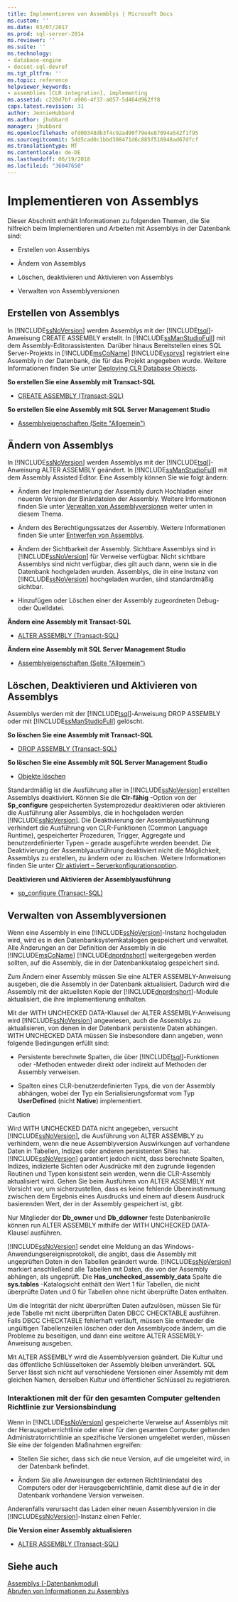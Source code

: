 ```yaml
---
title: Implementieren von Assemblys | Microsoft Docs
ms.custom: ''
ms.date: 03/07/2017
ms.prod: sql-server-2014
ms.reviewer: ''
ms.suite: ''
ms.technology:
- database-engine
- docset-sql-devref
ms.tgt_pltfrm: ''
ms.topic: reference
helpviewer_keywords:
- assemblies [CLR integration], implementing
ms.assetid: c228d7bf-a906-4f37-a057-5d464d962ff8
caps.latest.revision: 31
author: JennieHubbard
ms.author: jhubbard
manager: jhubbard
ms.openlocfilehash: efd00348db3f4c92ad90f79e4e87094a542f1f95
ms.sourcegitcommit: 5dd5cad0c1bbd308471d6c885f516948ad67dfcf
ms.translationtype: MT
ms.contentlocale: de-DE
ms.lasthandoff: 06/19/2018
ms.locfileid: "36047650"
---
```

# <a name="implementing-assemblies"></a>Implementieren von Assemblys
  Dieser Abschnitt enthält Informationen zu folgenden Themen, die Sie hilfreich beim Implementieren und Arbeiten mit Assemblys in der Datenbank sind:  
  
-   Erstellen von Assemblys  
  
-   Ändern von Assemblys  
  
-   Löschen, deaktivieren und Aktivieren von Assemblys  
  
-   Verwalten von Assemblyversionen  
  
## <a name="creating-assemblies"></a>Erstellen von Assemblys  
 In [!INCLUDE[ssNoVersion](../../includes/ssnoversion-md.md)] werden Assemblys mit der [!INCLUDE[tsql](../../includes/tsql-md.md)]-Anweisung CREATE ASSEMBLY erstellt. In [!INCLUDE[ssManStudioFull](../../includes/ssmanstudiofull-md.md)] mit dem Assembly-Editorassistenten. Darüber hinaus Bereitstellen eines SQL Server-Projekts in [!INCLUDE[msCoName](../../includes/msconame-md.md)] [!INCLUDE[vsprvs](../../includes/vsprvs-md.md)] registriert eine Assembly in der Datenbank, die für das Projekt angegeben wurde. Weitere Informationen finden Sie unter [Deploying CLR Database Objects](deploying-clr-database-objects.md).  
  
 **So erstellen Sie eine Assembly mit Transact-SQL**  
  
-   [CREATE ASSEMBLY &#40;Transact-SQL&#41;](/sql/t-sql/statements/create-assembly-transact-sql)  
  
 **So erstellen Sie eine Assembly mit SQL Server Management Studio**  
  
-   [Assemblyeigenschaften &#40;Seite "Allgemein"&#41;](assemblies-properties.md)  
  
## <a name="modifying-assemblies"></a>Ändern von Assemblys  
 In [!INCLUDE[ssNoVersion](../../includes/ssnoversion-md.md)] werden Assemblys mit der [!INCLUDE[tsql](../../includes/tsql-md.md)]-Anweisung ALTER ASSEMBLY geändert. In [!INCLUDE[ssManStudioFull](../../includes/ssmanstudiofull-md.md)] mit dem Assembly Assisted Editor. Eine Assembly können Sie wie folgt ändern:  
  
-   Ändern der Implementierung der Assembly durch Hochladen einer neueren Version der Binärdateien der Assembly. Weitere Informationen finden Sie unter [Verwalten von Assemblyversionen](#_managing) weiter unten in diesem Thema.  
  
-   Ändern des Berechtigungssatzes der Assembly. Weitere Informationen finden Sie unter [Entwerfen von Assemblys](../../relational-databases/clr-integration/assemblies-designing.md).  
  
-   Ändern der Sichtbarkeit der Assembly. Sichtbare Assemblys sind in [!INCLUDE[ssNoVersion](../../includes/ssnoversion-md.md)] für Verweise verfügbar. Nicht sichtbare Assemblys sind nicht verfügbar, dies gilt auch dann, wenn sie in die Datenbank hochgeladen wurden. Assemblys, die in eine Instanz von [!INCLUDE[ssNoVersion](../../includes/ssnoversion-md.md)] hochgeladen wurden, sind standardmäßig sichtbar.  
  
-   Hinzufügen oder Löschen einer der Assembly zugeordneten Debug- oder Quelldatei.  
  
 **Ändern eine Assembly mit Transact-SQL**  
  
-   [ALTER ASSEMBLY &#40;Transact-SQL&#41;](/sql/t-sql/statements/alter-assembly-transact-sql)  
  
 **Ändern eine Assembly mit SQL Server Management Studio**  
  
-   [Assemblyeigenschaften &#40;Seite "Allgemein"&#41;](assemblies-properties.md)  
  
## <a name="dropping-disabling-and-enabling-assemblies"></a>Löschen, Deaktivieren und Aktivieren von Assemblys  
 Assemblys werden mit der [!INCLUDE[tsql](../../includes/tsql-md.md)]-Anweisung DROP ASSEMBLY oder mit [!INCLUDE[ssManStudioFull](../../includes/ssmanstudiofull-md.md)] gelöscht.  
  
 **So löschen Sie eine Assembly mit Transact-SQL**  
  
-   [DROP ASSEMBLY &#40;Transact-SQL&#41;](/sql/t-sql/statements/drop-assembly-transact-sql)  
  
 **So löschen Sie eine Assembly mit SQL Server Management Studio**  
  
-   [Objekte löschen](../../ssms/object/delete-objects.md)  
  
 Standardmäßig ist die Ausführung aller in [!INCLUDE[ssNoVersion](../../includes/ssnoversion-md.md)] erstellten Assemblys deaktiviert. Können Sie die **Clr-fähig** -Option von der **Sp_configure** gespeicherten Systemprozedur deaktivieren oder aktivieren die Ausführung aller Assemblys, die in hochgeladen werden [!INCLUDE[ssNoVersion](../../includes/ssnoversion-md.md)]. Die Deaktivierung der Assemblyausführung verhindert die Ausführung von CLR-Funktionen (Common Language Runtime), gespeicherter Prozeduren, Trigger, Aggregate und benutzerdefinierter Typen – gerade ausgeführte werden beendet. Die Deaktivierung der Assemblyausführung deaktiviert nicht die Möglichkeit, Assemblys zu erstellen, zu ändern oder zu löschen. Weitere Informationen finden Sie unter [Clr aktiviert – Serverkonfigurationsoption](../../database-engine/configure-windows/clr-enabled-server-configuration-option.md).  
  
 **Deaktivieren und Aktivieren der Assemblyausführung**  
  
-   [sp_configure &#40;Transact-SQL&#41;](/sql/relational-databases/system-stored-procedures/sp-configure-transact-sql)  
  
##  <a name="_managing"></a> Verwalten von Assemblyversionen  
 Wenn eine Assembly in eine [!INCLUDE[ssNoVersion](../../includes/ssnoversion-md.md)]-Instanz hochgeladen wird, wird es in den Datenbanksystemkatalogen gespeichert und verwaltet. Alle Änderungen an der Definition der Assembly in die [!INCLUDE[msCoName](../../includes/msconame-md.md)] [!INCLUDE[dnprdnshort](../../includes/dnprdnshort-md.md)] weitergegeben werden sollten, auf die Assembly, die in der Datenbankkatalog gespeichert sind.  
  
 Zum Ändern einer Assembly müssen Sie eine ALTER ASSEMBLY-Anweisung ausgeben, die die Assembly in der Datenbank aktualisiert. Dadurch wird die Assembly mit der aktuellsten Kopie der [!INCLUDE[dnprdnshort](../../includes/dnprdnshort-md.md)]-Module aktualisiert, die ihre Implementierung enthalten.  
  
 Mit der WITH UNCHECKED DATA-Klausel der ALTER ASSEMBLY-Anweisung wird [!INCLUDE[ssNoVersion](../../includes/ssnoversion-md.md)] angewiesen, auch die Assemblys zu aktualisieren, von denen in der Datenbank persistente Daten abhängen. WITH UNCHECKED DATA müssen Sie insbesondere dann angeben, wenn folgende Bedingungen erfüllt sind:  
  
-   Persistente berechnete Spalten, die über [!INCLUDE[tsql](../../includes/tsql-md.md)]-Funktionen oder -Methoden entweder direkt oder indirekt auf Methoden der Assembly verweisen.  
  
-   Spalten eines CLR-benutzerdefinierten Typs, die von der Assembly abhängen, wobei der Typ ein Serialisierungsformat vom Typ **UserDefined** (nicht **Native**) implementiert.  
  
> [!CAUTION]  
>  Wird WITH UNCHECKED DATA nicht angegeben, versucht [!INCLUDE[ssNoVersion](../../includes/ssnoversion-md.md)], die Ausführung von ALTER ASSEMBLY zu verhindern, wenn die neue Assemblyversion Auswirkungen auf vorhandene Daten in Tabellen, Indizes oder anderen persistenten Sites hat. [!INCLUDE[ssNoVersion](../../includes/ssnoversion-md.md)] garantiert jedoch nicht, dass berechnete Spalten, Indizes, indizierte Sichten oder Ausdrücke mit den zugrunde liegenden Routinen und Typen konsistent sein werden, wenn die CLR-Assembly aktualisiert wird. Gehen Sie beim Ausführen von ALTER ASSEMBLY mit Vorsicht vor, um sicherzustellen, dass es keine fehlende Übereinstimmung zwischen dem Ergebnis eines Ausdrucks und einem auf diesem Ausdruck basierenden Wert, der in der Assembly gespeichert ist, gibt.  
  
 Nur Mitglieder der **Db_owner** und **Db_ddlowner** feste Datenbankrolle können run ALTER ASSEMBLY mithilfe der WITH UNCHECKED DATA-Klausel ausführen.  
  
 [!INCLUDE[ssNoVersion](../../includes/ssnoversion-md.md)] sendet eine Meldung an das Windows-Anwendungsereignisprotokoll, die angibt, dass die Assembly mit ungeprüften Daten in den Tabellen geändert wurde. [!INCLUDE[ssNoVersion](../../includes/ssnoversion-md.md)] markiert anschließend alle Tabellen mit Daten, die von der Assembly abhängen, als ungeprüft. Die **Has_unchecked_assembly_data** Spalte die **sys.tables** -Katalogsicht enthält den Wert 1 für Tabellen, die nicht überprüfte Daten und 0 für Tabellen ohne nicht überprüfte Daten enthalten.  
  
 Um die Integrität der nicht überprüften Daten aufzulösen, müssen Sie für jede Tabelle mit nicht überprüften Daten DBCC CHECKTABLE ausführen. Falls DBCC CHECKTABLE fehlerhaft verläuft, müssen Sie entweder die ungültigen Tabellenzeilen löschen oder den Assemblycode ändern, um die Probleme zu beseitigen, und dann eine weitere ALTER ASSEMBLY-Anweisung ausgeben.  
  
 Mit ALTER ASSEMBLY wird die Assemblyversion geändert. Die Kultur und das öffentliche Schlüsseltoken der Assembly bleiben unverändert. SQL Server lässt sich nicht auf verschiedene Versionen einer Assembly mit dem gleichen Namen, derselben Kultur und öffentlicher Schlüssel zu registrieren.  
  
### <a name="interactions-with-computer-wide-policy-for-version-binding"></a>Interaktionen mit der für den gesamten Computer geltenden Richtlinie zur Versionsbindung  
 Wenn in [!INCLUDE[ssNoVersion](../../includes/ssnoversion-md.md)] gespeicherte Verweise auf Assemblys mit der Herausgeberrichtlinie oder einer für den gesamten Computer geltenden Administratorrichtlinie an spezifische Versionen umgeleitet werden, müssen Sie eine der folgenden Maßnahmen ergreifen:  
  
-   Stellen Sie sicher, dass sich die neue Version, auf die umgeleitet wird, in der Datenbank befindet.  
  
-   Ändern Sie alle Anweisungen der externen Richtliniendatei des Computers oder der Herausgeberrichtlinie, damit diese auf die in der Datenbank vorhandene Version verweisen.  
  
 Anderenfalls verursacht das Laden einer neuen Assemblyversion in die [!INCLUDE[ssNoVersion](../../includes/ssnoversion-md.md)]-Instanz einen Fehler.  
  
 **Die Version einer Assembly aktualisieren**  
  
-   [ALTER ASSEMBLY &#40;Transact-SQL&#41;](/sql/t-sql/statements/alter-assembly-transact-sql)  
  
## <a name="see-also"></a>Siehe auch  
 [Assemblys &#40;-Datenbankmodul&#41;](../../relational-databases/clr-integration/assemblies-database-engine.md)   
 [Abrufen von Informationen zu Assemblys](../../relational-databases/clr-integration/assemblies-getting-information.md)  
  
  
